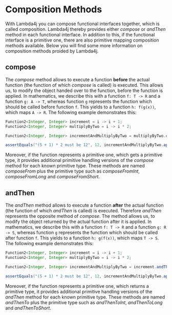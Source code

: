 # Composition Methods

With Lambda4j you can compose functional interfaces together, which is called composition. Lambda4j thereby provides either *compose* or *andThen* method in each functional interface. In addition to this, if the functional interface is a primitive one, there are also primitive mapping composition methods available. Below you will find some more information on composition methods proided by Lambda4j.

## compose

The *compose* method allows to execute a function **before** the actual function (the function of which *compose* is called) is executed. This allows us, to modify the object handed over to the function, before the function is applied. In mathematics, we describe this with a function `f: T -> R` and a function `g: A -> T`, whereas function `g` represents the function which should be called before function `f`. This yields to a function `h: f(g(x))`, which maps `A -> R`. The following example demonstrates this:

```java
Function2<Integer, Integer> increment = i -> i + 1;
Function2<Integer, Integer> multiplyByTwo = i -> i * 2;

Function2<Integer, Integer> incrementAndMultiplyByTwo = multiplyByTwo.compose(increment);

assertEquals("(5 + 1) * 2 must be 12", 12, incrementAndMultiplyByTwo.apply(5));
```

Moreover, if the function represents a primitive one, which gets a primitive type, it provides additional primitive handling versions of the *compose* method for each known primitive type. These methods are named *composeFrom* plus the primitive type such as *composeFromInt*,  *composeFromLong* and *composeFromShort*.

## andThen

The *andThen* method allows to execute a function **after** the actual function (the function of which *andThen* is called) is executed. Therefore *andThen* represents the opposite method of *compose*. The method allows us, to modify the object returned by the actual function after it is applied. In mathematics, we describe this with a function `f: T -> R` and a function `g: R -> S`, whereas function `g` represents the function which should be called after function `f`. This yields to a function `h: g(f(x))`, which maps `T -> S`. The following example demonstrates this:

```java
Function2<Integer, Integer> increment = i -> i + 1;
Function2<Integer, Integer> multiplyByTwo = i -> i * 2;

Function2<Integer, Integer> incrementAndMultiplyByTwo = increment.andThen(multiplyByTwo);

assertEquals("(5 + 1) * 2 must be 12", 12, incrementAndMultiplyByTwo.apply(5));
```

Moreover, if the function represents a primitive one, which returns a primitive type, it provides additional primitive handling versions of the *andThen* method for each known primitive type. These methods are named *andThenTo* plus the primitive type such as *andThenToInt*, *andThenToLong* and *andThenToShort*.
